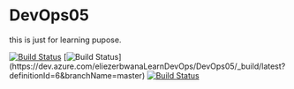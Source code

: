 # DevOps05

this is just for learning pupose.

[![Build Status](https://dev.azure.com/eliezerbwanaLearnDevOps/DevOps05/_apis/build/status/DevOps05Learnbuild?branchName=master)](https://dev.azure.com/eliezerbwanaLearnDevOps/DevOps05/_build/latest?definitionId=8&branchName=master)  [![Build Status](https://dev.azure.com/eliezerbwanaLearnDevOps/DevOps05/_apis/build/status/DevOps05-ASP.NET%20Core%20(.NET%20Framework)-CI?branchName=master)](https://dev.azure.com/eliezerbwanaLearnDevOps/DevOps05/_build/latest?definitionId=6&branchName=master)  [![Build Status](https://dev.azure.com/eliezerbwanaLearnDevOps/DevOps05/_apis/build/status/DevOps05-Azure%20Web%20App%20for%20ASP.NET-CI?branchName=master)](https://dev.azure.com/eliezerbwanaLearnDevOps/DevOps05/_build/latest?definitionId=7&branchName=master)
